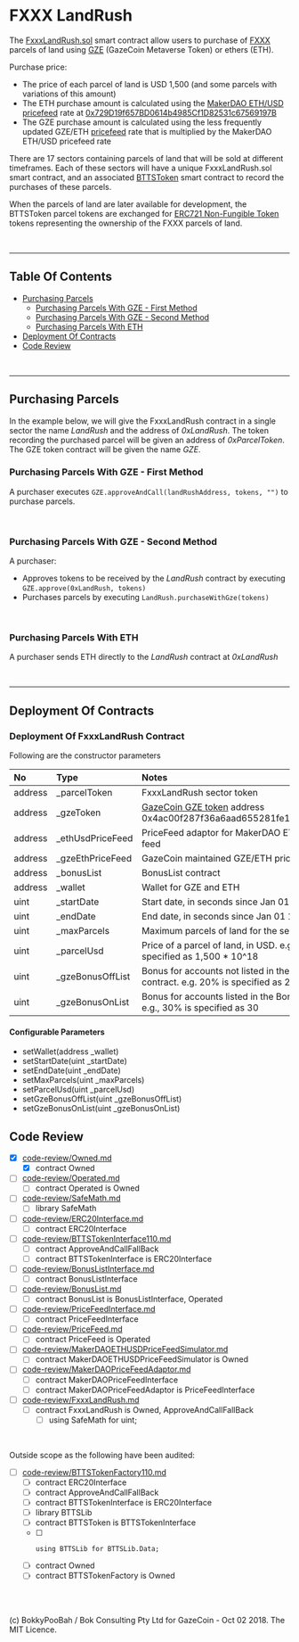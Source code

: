# FXXX LandRush

The [FxxxLandRush.sol](contracts/FxxxLandRush.sol) smart contract allow users to purchase of [FXXX](https://www.fxxx.io/) parcels of land using [GZE](https://etherscan.io/token/0x4ac00f287f36a6aad655281fe1ca6798c9cb727b) (GazeCoin Metaverse Token) or ethers (ETH).

Purchase price:

* The price of each parcel of land is USD 1,500 (and some parcels with variations of this amount)
* The ETH purchase amount is calculated using the [MakerDAO ETH/USD pricefeed](https://makerdao.com/feeds/) rate at [0x729D19f657BD0614b4985Cf1D82531c67569197B](https://etherscan.io/address/0x729D19f657BD0614b4985Cf1D82531c67569197B#readContract)
* The GZE purchase amount is calculated using the less frequently updated GZE/ETH [pricefeed](contracts/PriceFeed.sol) rate that is multiplied by the MakerDAO ETH/USD pricefeed rate

There are 17 sectors containing parcels of land that will be sold at different timeframes. Each of these sectors will have a unique FxxxLandRush.sol smart contract, and an associated [BTTSToken](https://github.com/bokkypoobah/BokkyPooBahsTokenTeleportationServiceSmartContract) smart contract to record the purchases of these parcels.

When the parcels of land are later available for development, the BTTSToken parcel tokens are exchanged for [ERC721 Non-Fungible Token](https://github.com/ethereum/EIPs/blob/master/EIPS/eip-721.md) tokens representing the ownership of the FXXX parcels of land.

<br />

<hr />

## Table Of Contents

* [Purchasing Parcels](#purchasing-parcels)
  * [Purchasing Parcels With GZE - First Method](#purchasing-parcels-with-gze---first-method)
  * [Purchasing Parcels With GZE - Second Method](#purchasing-parcels-with-gze---second-method)
  * [Purchasing Parcels With ETH](#purchasing-parcels-with-eth)
* [Deployment Of Contracts](#deployment-of-contracts)
* [Code Review](#code-review)

<br />

<hr />

## Purchasing Parcels

In the example below, we will give the FxxxLandRush contract in a single sector the name *LandRush* and the address of *0xLandRush*. The token recording the purchased parcel will be given an address of *0xParcelToken*. The GZE token contract will be given the name *GZE*.

### Purchasing Parcels With GZE - First Method

A purchaser executes `GZE.approveAndCall(landRushAddress, tokens, "")` to purchase parcels.

<br />

### Purchasing Parcels With GZE - Second Method

A purchaser:

* Approves tokens to be received by the *LandRush* contract by executing `GZE.approve(0xLandRush, tokens)`
* Purchases parcels by executing `LandRush.purchaseWithGze(tokens)`

<br />

### Purchasing Parcels With ETH

A purchaser sends ETH directly to the *LandRush* contract at *0xLandRush*

<br />

<hr />

## Deployment Of Contracts

### Deployment Of FxxxLandRush Contract

Following are the constructor parameters

No      | Type             | Notes
:------ |:---------------- |:----
address | \_parcelToken     | FxxxLandRush sector token
address | \_gzeToken        | [GazeCoin GZE token](https://etherscan.io/token/0x4ac00f287f36a6aad655281fe1ca6798c9cb727b) address 0x4ac00f287f36a6aad655281fe1ca6798c9cb727b
address | \_ethUsdPriceFeed | PriceFeed adaptor for MakerDAO ETH/USD price feed
address | \_gzeEthPriceFeed | GazeCoin maintained GZE/ETH price feed
address | \_bonusList       | BonusList contract
address | \_wallet          | Wallet for GZE and ETH
uint    | \_startDate       | Start date, in seconds since Jan 01 1970
uint    | \_endDate         | End date, in seconds since Jan 01 1970
uint    | \_maxParcels      | Maximum parcels of land for the sector
uint    | \_parcelUsd       | Price of a parcel of land, in USD. e.g., USD 1,500 is specified as 1,500 * 10^18
uint    | \_gzeBonusOffList | Bonus for accounts not listed in the BonusList contract. e.g. 20% is specified as 20
uint    | \_gzeBonusOnList  | Bonus for accounts listed in the BonusList contract. e.g., 30% is specified as 30

#### Configurable Parameters

* setWallet(address \_wallet)
* setStartDate(uint \_startDate)
* setEndDate(uint \_endDate)
* setMaxParcels(uint \_maxParcels)
* setParcelUsd(uint \_parcelUsd)
* setGzeBonusOffList(uint \_gzeBonusOffList)
* setGzeBonusOnList(uint \_gzeBonusOnList)

## Code Review

* [x] [code-review/Owned.md](code-review/Owned.md)
  * [x] contract Owned
* [ ] [code-review/Operated.md](code-review/Operated.md)
  * [ ] contract Operated is Owned
* [ ] [code-review/SafeMath.md](code-review/SafeMath.md)
  * [ ] library SafeMath
* [ ] [code-review/ERC20Interface.md](code-review/ERC20Interface.md)
  * [ ] contract ERC20Interface
* [ ] [code-review/BTTSTokenInterface110.md](code-review/BTTSTokenInterface110.md)
  * [ ] contract ApproveAndCallFallBack
  * [ ] contract BTTSTokenInterface is ERC20Interface
* [ ] [code-review/BonusListInterface.md](code-review/BonusListInterface.md)
  * [ ] contract BonusListInterface
* [ ] [code-review/BonusList.md](code-review/BonusList.md)
  * [ ] contract BonusList is BonusListInterface, Operated
* [ ] [code-review/PriceFeedInterface.md](code-review/PriceFeedInterface.md)
  * [ ] contract PriceFeedInterface
* [ ] [code-review/PriceFeed.md](code-review/PriceFeed.md)
  * [ ] contract PriceFeed is Operated
* [ ] [code-review/MakerDAOETHUSDPriceFeedSimulator.md](code-review/MakerDAOETHUSDPriceFeedSimulator.md)
  * [ ] contract MakerDAOETHUSDPriceFeedSimulator is Owned
* [ ] [code-review/MakerDAOPriceFeedAdaptor.md](code-review/MakerDAOPriceFeedAdaptor.md)
  * [ ] contract MakerDAOPriceFeedInterface
  * [ ] contract MakerDAOPriceFeedAdaptor is PriceFeedInterface
* [ ] [code-review/FxxxLandRush.md](code-review/FxxxLandRush.md)
  * [ ] contract FxxxLandRush is Owned, ApproveAndCallFallBack
    * [ ] using SafeMath for uint;

<br />

Outside scope as the following have been audited:

* [ ] [code-review/BTTSTokenFactory110.md](code-review/BTTSTokenFactory110.md)
  * [ ] contract ERC20Interface
  * [ ] contract ApproveAndCallFallBack
  * [ ] contract BTTSTokenInterface is ERC20Interface
  * [ ] library BTTSLib
  * [ ] contract BTTSToken is BTTSTokenInterface
  * [ ]     using BTTSLib for BTTSLib.Data;
  * [ ] contract Owned
  * [ ] contract BTTSTokenFactory is Owned

<br />

<br />

(c) BokkyPooBah / Bok Consulting Pty Ltd for GazeCoin - Oct 02 2018. The MIT Licence.
